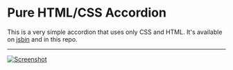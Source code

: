# Pure HTML/CSS Accordion
This is a very simple accordion that uses only CSS and HTML. It's available on [jsbin](http://jsbin.com/nufome/edit?html,css,output) and in this repo.

--------------------------
[![Screenshot](http://i.imgur.com/JEsnXac.png)](http://output.jsbin.com/nufome#tab1)
